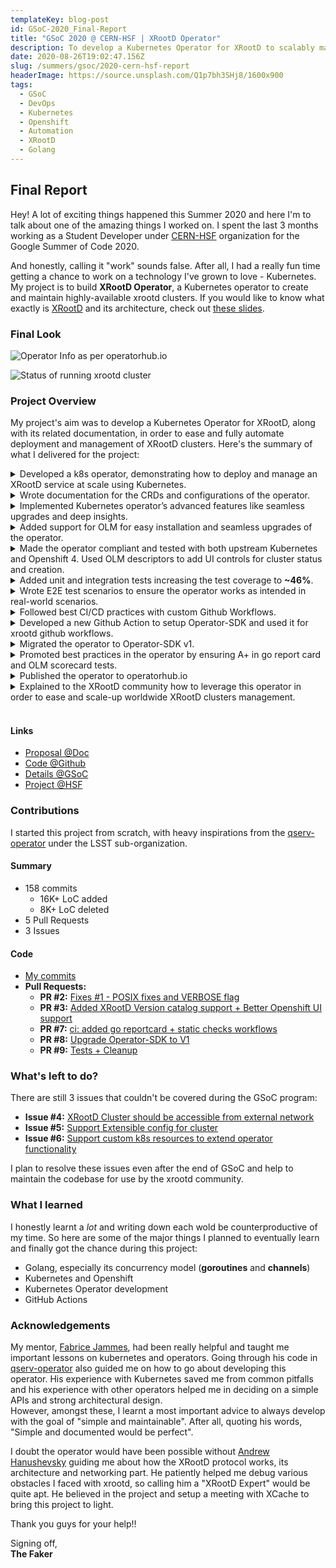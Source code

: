 ```yaml
---
templateKey: blog-post
id: GSoC-2020_Final-Report
title: "GSoC 2020 @ CERN-HSF | XRootD Operator"
description: To develop a Kubernetes Operator for XRootD to scalably maintain XRootD clusters.
date: 2020-08-26T19:02:47.156Z
slug: /summers/gsoc/2020-cern-hsf-report
headerImage: https://source.unsplash.com/Q1p7bh3SHj8/1600x900
tags:
  - GSoC
  - DevOps
  - Kubernetes
  - Openshift
  - Automation
  - XRootD
  - Golang
---
```


## Final Report

Hey! A lot of exciting things happened this Summer 2020 and here I'm to talk about one of the amazing things I worked on. I spent the last 3 months working as a Student Developer under [CERN-HSF](https://hepsoftwarefoundation.org/activities/gsoc.html) organization for the Google Summer of Code 2020.

And honestly, calling it "work" sounds false. After all, I had a really fun time getting a chance to work on a technology I've grown to love - Kubernetes. My project is to build **XRootD Operator**, a Kubernetes operator to create and maintain highly-available xrootd clusters. If you would like to know what exactly is [XRootD](https://xrootd.slac.stanford.edu/) and its architecture, check out [these slides](https://docs.google.com/presentation/d/1a16qRWJklz_AQvlIHsVTSmsqFy1KYia-treDguRSAyg/edit?usp=sharing).

### Final Look

![Operator Info as per operatorhub.io](https://i.imgur.com/CIrIB3x.png)

![Status of running xrootd cluster](https://i.imgur.com/M3bXTGJ.png)

### Project Overview

My project's aim was to develop a Kubernetes Operator for XRootD, along with its related documentation, in order to ease and fully automate deployment and management of XRootD clusters. Here's the summary of what I delivered for the project:

<details><summary>Developed a k8s operator, demonstrating how to deploy and manage an XRootD service at scale using Kubernetes.</summary>

I created two new CRDs, **XrootdCluster** (of **xrootd.xrootd.org** group) and **XrootdVersion** (of **catalog.xrootd.org** group). **XrootdVersion** provides the version metadata and image reference to use for XRootD software in the cluster. **XrootdCluster** is the API to represent distinct instance of XRootD Cluster configured with provided worker and redirector replicas, storage class to dynamically provision, version reference and other configurations for xrootd.cf.

Here's how the operator's controller syncs resources to build the xrootd cluster:
![XRootD Cluster Architecture on K8S](https://i.imgur.com/wH0uVxZ.png)

</details>
<details><summary>Wrote documentation for the CRDs and configurations of the operator.</summary>

All the CRD fields are well-documented and uses kubebuilder validations to validate the input. I've also provided some sample configuration and manifests.

</details>

<details><summary>Implemented Kubernetes operator’s advanced features like seamless upgrades and deep insights.</summary>

Besides syncing resources, there's an additional monitor running in background goroutines, watching logs of redirector and worker pods. Using regex pattern match on the streaming logs, the monitor would identify if the given pod is connected with xrootd protocol or not.

The XrootdCluster CR instance keeps track of all the ready and unready pods for redirector and worker components, the current phase of the cluster (Creating/Available/Failed/Upgrading/Scaling) and the cluster conditions.

</details>
<details><summary>Added support for OLM for easy installation and seamless upgrades of the operator.</summary>

I integrated the recommended [Operator Lifecycle Manager](https://operator-framework.github.io/olm-book/) (OLM) and developed the operator to second maturity level, with "Seamless Upgrades" capability.

For that, I generated the CSV and bundles to describe the operator for easy-install and versioning of the operator in cluster.

</details>

<details><summary>Made the operator compliant and tested with both upstream Kubernetes and Openshift 4. Used OLM descriptors to add UI controls for cluster status and creation.</summary>

Tested the operator on local Openshift 4 (using [CRC](https://code-ready.github.io/crc/)) with native-operators support. I deployed the generated CSV by using application bundle as the source in operator catalog.

I also used `specDescriptors` and `statusDescriptors` on the CRD spec and status fields respectively to describe the UI controls generated by Openshift Origin Console.

</details>
<details><summary>Added unit and integration tests increasing the test coverage to <b>~46%</b>.</summary>

I added unit tests for simple functions but bulk of the code was using K8S APIs. So, I implemented an integration test framework [inspired from Kubernetes](https://github.com/kubernetes/kubernetes/blob/4db3a096ce8ac730b2280494422e1c4cf5fe875e/test/e2e/framework/framework.go#L65).

It uses controller-runtime's [envtest](https://book.kubebuilder.io/reference/testing/envtest.html) for setting up and starting an instance of etcd and the Kubernetes API server, without kubelet, controller-manager or other components. I used ginkgo BDD test framework for these integration test suites.

**PR #9:** [Tests + Cleanup](https://github.com/xrootd/xrootd-k8s-operator/pull/9)

</details>
<details><summary>Wrote E2E test scenarios to ensure the operator works as intended in real-world scenarios.</summary>

I've added basic e2e test scenario to list and copy files on a running xrootd cluster and ran it on a xrootd client running within the kubernetes cluster.

</details>
<details><summary>Followed best CI/CD practices with custom Github Workflows.</summary>

I've added workflows for following use-cases:

- [XRootD Operator CI](https://github.com/xrootd/xrootd-k8s-operator/actions?query=workflow%3A%22XRootD+operator+CI%22): To build, run unit and integration test suites, deploy it on kind cluster (running on CI) and run e2e tests.
- [XRootD Operator OLM](https://github.com/xrootd/xrootd-k8s-operator/actions?query=workflow%3A%22XRootD+operator+OLM%22): To generate operator bundle, CSV and run lint tests on it.
- [Static checks](https://github.com/xrootd/xrootd-k8s-operator/actions?query=workflow%3A%22Static+checks%22): Run go static checks on every PR including check for Imports, ErrCheck, Lint, Sec, Shadow and StaticCheck.
- [Generate Reports](https://github.com/xrootd/xrootd-k8s-operator/actions?query=workflow%3A%22Generate+Reports%22): Hits the [goreportcard](https://goreportcard.com/) API to run new report on every push to master branch.

</details>
<details><summary>Developed a new Github Action to setup Operator-SDK and used it for xrootd github workflows.</summary>

I developed a JS-based Github Action, [setup-k8s-operator-sdk](https://github.com/marketplace/actions/setup-operator-sdk-action), to use it to simplify the two workflows. I wrote my learnings in [a blog](https://levelup.gitconnected.com/do-github-action-like-a-pro-594bcb813b22) to document tips I wished I would’ve known before developing an action.

</details>

<details><summary>Migrated the operator to Operator-SDK v1.</summary>

[Operator-SDK v1.0.0](https://github.com/operator-framework/operator-sdk/releases/tag/v1.0.0) was released on 11 Aug 2020 and it changed the standard project structure to kubebuilder-based one, amongst other breaking changes and tons of new features.

Since my operator was still under development, I took a risk to migrate the whole code done so far to this new project structure and ensure the tests still pass.

The new project structure is quite flexible since it uses kustomize for all various manifests, like RBACs and scorecard tests. It also added better support of OLM, smaller build image and simpler tests.

**PR #8:** [Upgrade Operator-SDK to V1](https://github.com/xrootd/xrootd-k8s-operator/pull/8)

</details>
<details><summary>Promoted best practices in the operator by ensuring A+ in go report card and OLM scorecard tests.</summary>

Cleaned up the code and documented it to conform to go best practices, ensuring A+ in go report card.

**PR #7:** [ci: added go reportcard + static checks workflows](https://github.com/xrootd/xrootd-k8s-operator/pull/7)

</details>
<details><summary>Published the operator to operatorhub.io</summary>

I've created [a PR, "XRootD Operator V0.2.0"](https://github.com/operator-framework/community-operators/pull/2202), to upstream community operators in operatorhub.io but **it is still under review**.

Once it's merged, the XRootD Operator can directly be installed on any Kubernetes cluster by using OLM. It's even easier for Openshift 4 clusters because of native integration of operatorhub.io in its Origin UI console.

</details>
<details><summary>Explained to the XRootD community how to leverage this operator in order to ease and scale-up worldwide XRootD clusters management.</summary>

Did a presentation along with my mentor, Fabrice, during the [XCache DevOps meeting](https://indico.fnal.gov/event/44595/) on the XRootD operator and how to use it to create xrootd clusters with few clicks. We later had a Q&A session discussing its long-term plans, configurations, limitations and use-cases etc.

I learnt a lot discussing with the team using XRootD for large-scale projects.

</details>

<br />

#### Links

- [Proposal @Doc](https://docs.google.com/document/d/1xZ3yBeC8hJ8RUxvuwCFxNhlX_0AVzfqJMf54QMnug_c/view)
- [Code @Github](https://github.com/xrootd/xrootd-k8s-operator)
- [Details @GSoC](https://summerofcode.withgoogle.com/projects/#5329222769311744)
- [Project @HSF](https://hepsoftwarefoundation.org/gsoc/2020/proposal_XRootDKubernetes.html)

### Contributions

I started this project from scratch, with heavy inspirations from the [qserv-operator](https://github.com/lsst/qserv-operator) under the LSST sub-organization.

#### Summary

- 158 commits
  - 16K+ LoC added
  - 8K+ LoC deleted
- 5 Pull Requests
- 3 Issues

#### Code

- [My commits](https://github.com/xrootd/xrootd-k8s-operator/commits?author=shivanshs9)
- **Pull Requests:**
  - **PR #2:** [Fixes #1 - POSIX fixes and VERBOSE flag](https://github.com/xrootd/xrootd-k8s-operator/pull/2)
  - **PR #3:** [Added XRootD Version catalog support + Better Openshift UI support](https://github.com/xrootd/xrootd-k8s-operator/pull/3)
  - **PR #7:** [ci: added go reportcard + static checks workflows](https://github.com/xrootd/xrootd-k8s-operator/pull/7)
  - **PR #8:** [Upgrade Operator-SDK to V1](https://github.com/xrootd/xrootd-k8s-operator/pull/8)
  - **PR #9:** [Tests + Cleanup](https://github.com/xrootd/xrootd-k8s-operator/pull/9)

### What's left to do?

There are still 3 issues that couldn't be covered during the GSoC program:

- **Issue #4:** [XRootD Cluster should be accessible from external network](https://github.com/xrootd/xrootd-k8s-operator/issues/4)
- **Issue #5:** [Support Extensible config for cluster](https://github.com/xrootd/xrootd-k8s-operator/issues/5)
- **Issue #6:** [Support custom k8s resources to extend operator functionality](https://github.com/xrootd/xrootd-k8s-operator/issues/6)

I plan to resolve these issues even after the end of GSoC and help to maintain the codebase for use by the xrootd community.

### What I learned

I honestly learnt a _lot_ and writing down each wold be counterproductive of my time. So here are some of the major things I planned to eventually learn and finally got the chance during this project:

- Golang, especially its concurrency model (**goroutines** and **channels**)
- Kubernetes and Openshift
- Kubernetes Operator development
- GitHub Actions

### Acknowledgements

My mentor, [Fabrice Jammes](https://github.com/fjammes), had been really helpful and taught me important lessons on kubernetes and operators. Going through his code in [qserv-operator](https://github.com/lsst/qserv-operator) also guided me on how to go about developing this operator. His experience with Kubernetes saved me from common pitfalls and his experience with other operators helped me in deciding on a simple APIs and strong architectural design.  
However, amongst these, I learnt a most important advice to always develop with the goal of "simple and maintainable". After all, quoting his words, "Simple and documented would be perfect".

I doubt the operator would have been possible without [Andrew Hanushevsky](https://github.com/abh3) guiding me about how the XRootD protocol works, its architecture and networking part. He patiently helped me debug various obstacles I faced with xrootd, so calling him a "XRootD Expert" would be quite apt. He believed in the project and setup a meeting with XCache to bring this project to light.

Thank you guys for your help!!

Signing off,  
**The Faker**
